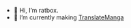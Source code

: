 - 👋 Hi, I’m ratbox.
- 🌱 I’m currently making [TranslateManga](https://translatemanga.net)

<!---
ratbox666/ratbox666 is a ✨ special ✨ repository because its `README.md` (this file) appears on your GitHub profile.
You can click the Preview link to take a look at your changes.
--->
